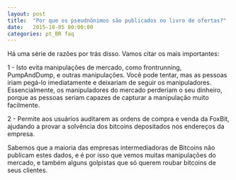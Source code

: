 ```yaml
---
layout: post
title:  "Por que os pseudnônimos são publicados no livro de ofertas?"
date:   2015-18-05 00:00:00
categories: pt_BR faq
---
```


Há uma série de razões por trás disso. Vamos citar os mais importantes:

1 - Isto evita manipulações de mercado, como frontrunning, PumpAndDump, e outras manipulações. Você pode tentar, mas as pessoas iriam pegá-lo imediatamente e deixariam de seguir os manipuladores. Essencialmente, os manipuladores do mercado perderiam o seu dinheiro, porque as pessoas seriam capazes de capturar a manipulação muito facilmente.

2 - Permite aos usuários auditarem as ordens de compra e venda da FoxBit, ajudando a provar a solvência dos bitcoins depositados nos endereços da empresa.

Sabemos que a maioria das empresas intermediadoras de Bitcoins não publicam estes dados, e é por isso que vemos muitas manipulações do mercado, e também alguns golpistas que só querem roubar bitcoins de seus clientes.
